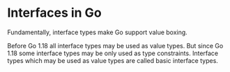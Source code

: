 # Interfaces in Go

Fundamentally, interface types make Go support value boxing.

Before Go 1.18 all interface types may be used as value types. But since Go 1.18 some interface types may be only used as type constraints. Interface types which may be used as value types are called basic interface types.

